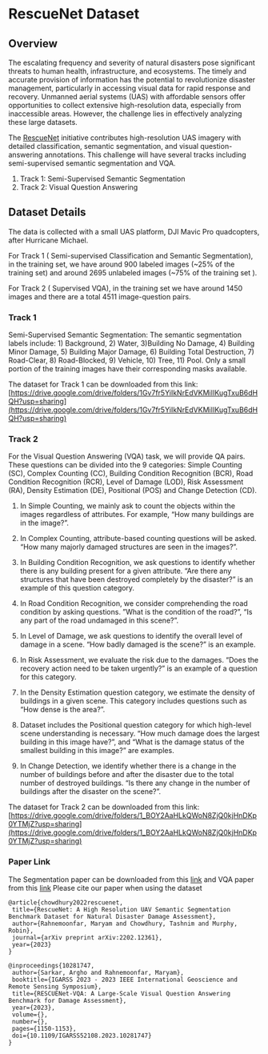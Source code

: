 # RescueNet Dataset

## Overview

The escalating frequency and severity of natural disasters pose significant threats to human health, infrastructure, and ecosystems. The timely and accurate provision of information has the potential to revolutionize disaster management, particularly in accessing visual data for rapid response and recovery. Unmanned aerial systems (UAS) with affordable sensors offer opportunities to collect extensive high-resolution data, especially from inaccessible areas. However, the challenge lies in effectively analyzing these large datasets.

The [RescueNet](https://arxiv.org/abs/2202.12361) initiative contributes high-resolution UAS imagery with detailed classification, semantic segmentation, and visual question-answering annotations. This challenge will have several tracks including semi-supervised semantic segmentation and VQA.

 1. Track 1: Semi-Supervised Semantic Segmentation
 2. Track 2: Visual Question Answering

## Dataset Details

The data is collected with a small UAS platform, DJI Mavic Pro quadcopters, after Hurricane Michael.

For Track 1 ( Semi-supervised Classification and Semantic Segmentation),  in the training set, we have around 900 labeled images (~25% of the training set) and around 2695 unlabeled images (~75% of the training set ).

For Track 2 ( Supervised VQA), in the training set we have around 1450 images and there are a total 4511 image-question pairs.   


### Track 1

Semi-Supervised Semantic Segmentation: The semantic segmentation labels include: 1) Background, 2) Water, 3)Building No Damage, 4) Building Minor Damage, 5) Building Major Damage, 6) Building Total Destruction, 7) Road-Clear, 8) Road-Blocked, 9) Vehicle, 10) Tree, 11) Pool. Only a small portion of the training images have their corresponding masks available.

The dataset for Track 1 can be downloaded from this link: [https://drive.google.com/drive/folders/1Gv7fr5YiIkNrEdVKMiIIKugTxuB6dHQH?usp=sharing](https://drive.google.com/drive/folders/1Gv7fr5YiIkNrEdVKMiIIKugTxuB6dHQH?usp=sharing)

### Track 2

For the Visual Question Answering (VQA) task, we will provide QA pairs. These questions can be divided into the 9 categories: Simple Counting (SC), Complex Counting (CC), Building Condition Recognition (BCR), Road Condition Recognition (RCR), Level of Damage (LOD), Risk Assessment (RA), Density Estimation (DE), Positional (POS) and Change Detection (CD).

  1. In Simple Counting, we mainly ask to count the objects within the images regardless of attributes. For example, “How many buildings are in the image?”.
  
  2. In Complex Counting, attribute-based counting questions will be asked. “How many majorly damaged structures are seen in the images?”.
  
  3. In Building Condition Recognition, we ask questions to identify whether there is any building present for a given attribute. “Are there any structures that have been destroyed completely by the disaster?” is an example of this question category.
  
  4. In Road Condition Recognition, we consider comprehending the road condition by asking questions. ”What is the condition of the road?”, “Is any part of the road undamaged in this scene?”.
  
  5. In Level of Damage, we ask questions to identify the overall level of damage in a scene. “How badly damaged is the scene?” is an example.
  
  6. In Risk Assessment, we evaluate the risk due to the damages. “Does the recovery action need to be taken urgently?” is an example of a question for this category.
  
  7. In the Density Estimation question category, we estimate the density of buildings in a given scene. This category includes questions such as “How dense is the area?”.
  
  8. Dataset includes the Positional question category for which high-level scene understanding is necessary. “How much damage does the largest building in this image have?”, and “What is the damage status of the smallest building in this image?” are examples.
  
  9. In Change Detection, we identify whether there is a change in the number of buildings before and after the disaster due to the total number of destroyed buildings. “Is there any change in the number of buildings after the disaster on the scene?”.

The dataset for Track 2 can be downloaded from this link: [https://drive.google.com/drive/folders/1_BOY2AaHLkQWoN8ZjQ0kjHnDKp0YTMjZ?usp=sharing](https://drive.google.com/drive/folders/1_BOY2AaHLkQWoN8ZjQ0kjHnDKp0YTMjZ?usp=sharing)

### Paper Link
The Segmentation paper can be downloaded from this [link](https://arxiv.org/abs/2202.12361) and VQA paper from this [link](https://ieeexplore.ieee.org/document/10281747)
Please cite our paper when using the dataset

 ```
@article{chowdhury2022rescuenet,
  title={RescueNet: A High Resolution UAV Semantic Segmentation Benchmark Dataset for Natural Disaster Damage Assessment},
  author={Rahnemoonfar, Maryam and Chowdhury, Tashnim and Murphy, Robin},
  journal={arXiv preprint arXiv:2202.12361},
  year={2023}
}

@inproceedings{10281747,
  author={Sarkar, Argho and Rahnemoonfar, Maryam},
  booktitle={IGARSS 2023 - 2023 IEEE International Geoscience and Remote Sensing Symposium}, 
  title={RESCUENet-VQA: A Large-Scale Visual Question Answering Benchmark for Damage Assessment}, 
  year={2023},
  volume={},
  number={},
  pages={1150-1153},
  doi={10.1109/IGARSS52108.2023.10281747}
}

```
